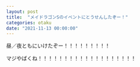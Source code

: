 ```yaml
---
layout: post
title:  "メイドラゴンSのイベントにとうせんしたぞー！"
categories: otaku
date: "2021-11-13 00:00:00"
---
```


昼／夜ともにいけたぞー！！！！！！！！！

マジやばくね！！！！！！！！！！！！！！！！！！！
